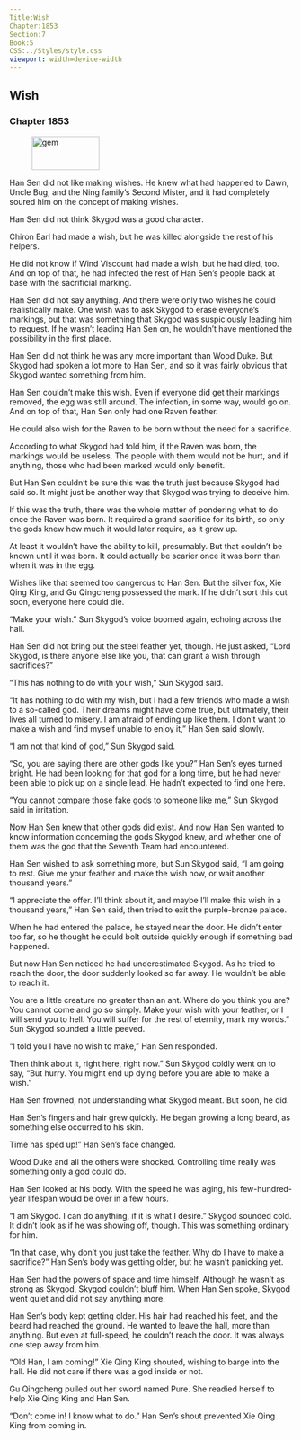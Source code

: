 ```yaml
---
Title:Wish 
Chapter:1853 
Section:7 
Book:5 
CSS:../Styles/style.css 
viewport: width=device-width
---
```

  
## Wish
### Chapter 1853
  
<figure>
	<img src="../Images/gem.gif" alt="gem" id="gem" width="120" height="60" />
</figure>
  

  
Han Sen did not like making wishes. He knew what had happened to Dawn, Uncle Bug, and the Ning family’s Second Mister, and it had completely soured him on the concept of making wishes.

Han Sen did not think Skygod was a good character.

Chiron Earl had made a wish, but he was killed alongside the rest of his helpers.

He did not know if Wind Viscount had made a wish, but he had died, too. And on top of that, he had infected the rest of Han Sen’s people back at base with the sacrificial marking.

Han Sen did not say anything. And there were only two wishes he could realistically make. One wish was to ask Skygod to erase everyone’s markings, but that was something that Skygod was suspiciously leading him to request. If he wasn’t leading Han Sen on, he wouldn’t have mentioned the possibility in the first place.

Han Sen did not think he was any more important than Wood Duke. But Skygod had spoken a lot more to Han Sen, and so it was fairly obvious that Skygod wanted something from him.

Han Sen couldn’t make this wish. Even if everyone did get their markings removed, the egg was still around. The infection, in some way, would go on. And on top of that, Han Sen only had one Raven feather.

He could also wish for the Raven to be born without the need for a sacrifice.

According to what Skygod had told him, if the Raven was born, the markings would be useless. The people with them would not be hurt, and if anything, those who had been marked would only benefit.

But Han Sen couldn’t be sure this was the truth just because Skygod had said so. It might just be another way that Skygod was trying to deceive him.

If this was the truth, there was the whole matter of pondering what to do once the Raven was born. It required a grand sacrifice for its birth, so only the gods knew how much it would later require, as it grew up.

At least it wouldn’t have the ability to kill, presumably. But that couldn’t be known until it was born. It could actually be scarier once it was born than when it was in the egg.

Wishes like that seemed too dangerous to Han Sen. But the silver fox, Xie Qing King, and Gu Qingcheng possessed the mark. If he didn’t sort this out soon, everyone here could die.

“Make your wish.” Sun Skygod’s voice boomed again, echoing across the hall.

Han Sen did not bring out the steel feather yet, though. He just asked, “Lord Skygod, is there anyone else like you, that can grant a wish through sacrifices?”

“This has nothing to do with your wish,” Sun Skygod said.

“It has nothing to do with my wish, but I had a few friends who made a wish to a so-called god. Their dreams might have come true, but ultimately, their lives all turned to misery. I am afraid of ending up like them. I don’t want to make a wish and find myself unable to enjoy it,” Han Sen said slowly.

“I am not that kind of god,” Sun Skygod said.

“So, you are saying there are other gods like you?” Han Sen’s eyes turned bright. He had been looking for that god for a long time, but he had never been able to pick up on a single lead. He hadn’t expected to find one here.

“You cannot compare those fake gods to someone like me,” Sun Skygod said in irritation.

Now Han Sen knew that other gods did exist. And now Han Sen wanted to know information concerning the gods Skygod knew, and whether one of them was the god that the Seventh Team had encountered.

Han Sen wished to ask something more, but Sun Skygod said, “I am going to rest. Give me your feather and make the wish now, or wait another thousand years.”

“I appreciate the offer. I’ll think about it, and maybe I’ll make this wish in a thousand years,” Han Sen said, then tried to exit the purple-bronze palace.

When he had entered the palace, he stayed near the door. He didn’t enter too far, so he thought he could bolt outside quickly enough if something bad happened.

But now Han Sen noticed he had underestimated Skygod. As he tried to reach the door, the door suddenly looked so far away. He wouldn’t be able to reach it.

You are a little creature no greater than an ant. Where do you think you are? You cannot come and go so simply. Make your wish with your feather, or I will send you to hell. You will suffer for the rest of eternity, mark my words.” Sun Skygod sounded a little peeved.

“I told you I have no wish to make,” Han Sen responded.

Then think about it, right here, right now.” Sun Skygod coldly went on to say, “But hurry. You might end up dying before you are able to make a wish.”

Han Sen frowned, not understanding what Skygod meant. But soon, he did.

Han Sen’s fingers and hair grew quickly. He began growing a long beard, as something else occurred to his skin.

Time has sped up!” Han Sen’s face changed.

Wood Duke and all the others were shocked. Controlling time really was something only a god could do.

Han Sen looked at his body. With the speed he was aging, his few-hundred-year lifespan would be over in a few hours.

“I am Skygod. I can do anything, if it is what I desire.” Skygod sounded cold. It didn’t look as if he was showing off, though. This was something ordinary for him.

“In that case, why don’t you just take the feather. Why do I have to make a sacrifice?” Han Sen’s body was getting older, but he wasn’t panicking yet.

Han Sen had the powers of space and time himself. Although he wasn’t as strong as Skygod, Skygod couldn’t bluff him. When Han Sen spoke, Skygod went quiet and did not say anything more.

Han Sen’s body kept getting older. His hair had reached his feet, and the beard had reached the ground. He wanted to leave the hall, more than anything. But even at full-speed, he couldn’t reach the door. It was always one step away from him.

“Old Han, I am coming!” Xie Qing King shouted, wishing to barge into the hall. He did not care if there was a god inside or not.

Gu Qingcheng pulled out her sword named Pure. She readied herself to help Xie Qing King and Han Sen.

“Don’t come in! I know what to do.” Han Sen’s shout prevented Xie Qing King from coming in.